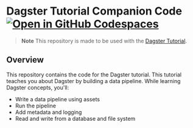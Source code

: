 # Dagster Tutorial Companion Code [![Open in GitHub Codespaces](https://github.com/codespaces/badge.svg)](https://github.com/codespaces/new?hide_repo_select=true&ref=main&repo=595877315)

> **Note**
> This repository is made to be used with the [Dagster Tutorial](https://docs.dagster.io/tutorial).

## Overview

This repository contains the code for the Dagster tutorial. This tutorial teaches you about Dagster by building a data pipeline. While learning Dagster concepts, you'll:

* Write a data pipeline using assets
* Run the pipeline
* Add metadata and logging
* Read and write from a database and file system

